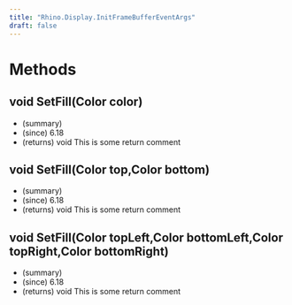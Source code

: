```yaml
---
title: "Rhino.Display.InitFrameBufferEventArgs"
draft: false
---
```


# Methods
## void SetFill(Color color)
- (summary) 
- (since) 6.18
- (returns) void This is some return comment
## void SetFill(Color top,Color bottom)
- (summary) 
- (since) 6.18
- (returns) void This is some return comment
## void SetFill(Color topLeft,Color bottomLeft,Color topRight,Color bottomRight)
- (summary) 
- (since) 6.18
- (returns) void This is some return comment
